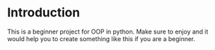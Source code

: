 # Introduction
This is a beginner project for OOP in python. Make sure to enjoy and it would help you to create something like this if you are a beginner.
